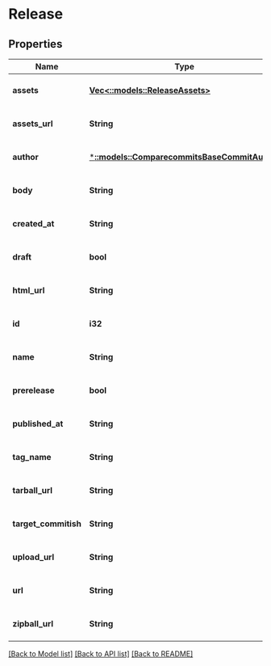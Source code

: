 # Release

## Properties
Name | Type | Description | Notes
------------ | ------------- | ------------- | -------------
**assets** | [**Vec<::models::ReleaseAssets>**](release_assets.md) |  | [optional] [default to null]
**assets_url** | **String** |  | [optional] [default to null]
**author** | [***::models::ComparecommitsBaseCommitAuthor**](comparecommits_base_commit_author.md) |  | [optional] [default to null]
**body** | **String** |  | [optional] [default to null]
**created_at** | **String** |  | [optional] [default to null]
**draft** | **bool** |  | [optional] [default to null]
**html_url** | **String** |  | [optional] [default to null]
**id** | **i32** |  | [optional] [default to null]
**name** | **String** |  | [optional] [default to null]
**prerelease** | **bool** |  | [optional] [default to null]
**published_at** | **String** |  | [optional] [default to null]
**tag_name** | **String** |  | [optional] [default to null]
**tarball_url** | **String** |  | [optional] [default to null]
**target_commitish** | **String** |  | [optional] [default to null]
**upload_url** | **String** |  | [optional] [default to null]
**url** | **String** |  | [optional] [default to null]
**zipball_url** | **String** |  | [optional] [default to null]

[[Back to Model list]](../README.md#documentation-for-models) [[Back to API list]](../README.md#documentation-for-api-endpoints) [[Back to README]](../README.md)


